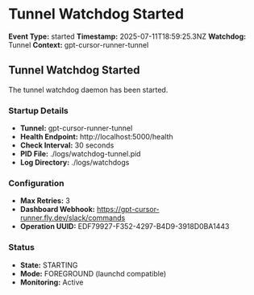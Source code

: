 # Tunnel Watchdog Started

**Event Type:** started
**Timestamp:** 2025-07-11T18:59:25.3NZ
**Watchdog:** Tunnel
**Context:** gpt-cursor-runner-tunnel


## Tunnel Watchdog Started

The tunnel watchdog daemon has been started.

### Startup Details
- **Tunnel:** gpt-cursor-runner-tunnel
- **Health Endpoint:** http://localhost:5000/health
- **Check Interval:** 30 seconds
- **PID File:** ./logs/watchdog-tunnel.pid
- **Log Directory:** ./logs/watchdogs

### Configuration
- **Max Retries:** 3
- **Dashboard Webhook:** https://gpt-cursor-runner.fly.dev/slack/commands
- **Operation UUID:** EDF79927-F352-4297-B4D9-3918D0BA1443

### Status
- **State:** STARTING
- **Mode:** FOREGROUND (launchd compatible)
- **Monitoring:** Active


